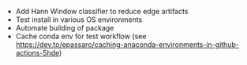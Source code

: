 - Add Hann Window classifier to reduce edge artifacts
- Test install in various OS environments
- Automate building of package
- Cache conda env for test workflow (see https://dev.to/epassaro/caching-anaconda-environments-in-github-actions-5hde)